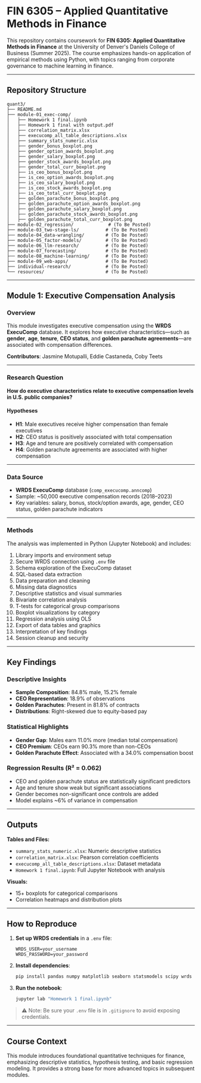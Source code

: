 # FIN 6305 – Applied Quantitative Methods in Finance

This repository contains coursework for **FIN 6305: Applied Quantitative Methods in Finance** at the University of Denver's Daniels College of Business (Summer 2025). The course emphasizes hands-on application of empirical methods using Python, with topics ranging from corporate governance to machine learning in finance.

---

## Repository Structure

```text
quant3/
├── README.md
├── module-01_exec-comp/
│   ├── Homework 1 final.ipynb
│   ├── Homework 1 final with output.pdf
│   ├── correlation_matrix.xlsx
│   ├── execucomp_all_table_descriptions.xlsx
│   ├── summary_stats_numeric.xlsx
│   ├── gender_bonus_boxplot.png
│   ├── gender_option_awards_boxplot.png
│   ├── gender_salary_boxplot.png
│   ├── gender_stock_awards_boxplot.png
│   ├── gender_total_curr_boxplot.png
│   ├── is_ceo_bonus_boxplot.png
│   ├── is_ceo_option_awards_boxplot.png
│   ├── is_ceo_salary_boxplot.png
│   ├── is_ceo_stock_awards_boxplot.png
│   ├── is_ceo_total_curr_boxplot.png
│   ├── golden_parachute_bonus_boxplot.png
│   ├── golden_parachute_option_awards_boxplot.png
│   ├── golden_parachute_salary_boxplot.png
│   ├── golden_parachute_stock_awards_boxplot.png
│   ├── golden_parachute_total_curr_boxplot.png
├── module-02_regression/             # (To Be Posted)
├── module-03_two-stage-ls/          # (To Be Posted)
├── module-04_data-wrangling/        # (To Be Posted)
├── module-05_factor-models/         # (To Be Posted)
├── module-06_llm-research/          # (To Be Posted)
├── module-07_forecasting/           # (To Be Posted)
├── module-08_machine-learning/      # (To Be Posted)
├── module-09_web-apps/              # (To Be Posted)
├── individual-research/             # (To Be Posted)
└── resources/                       # (To Be Posted)
```
---

## Module 1: Executive Compensation Analysis

### Overview

This module investigates executive compensation using the **WRDS ExecuComp** database. It explores how executive characteristics—such as **gender**, **age**, **tenure**, **CEO status**, and **golden parachute agreements**—are associated with compensation differences.

**Contributors**: Jasmine Motupalli, Eddie Castaneda, Coby Teets

---

### Research Question

**How do executive characteristics relate to executive compensation levels in U.S. public companies?**

#### Hypotheses

- **H1**: Male executives receive higher compensation than female executives  
- **H2**: CEO status is positively associated with total compensation  
- **H3**: Age and tenure are positively correlated with compensation  
- **H4**: Golden parachute agreements are associated with higher compensation

---

### Data Source

- **WRDS ExecuComp** database (`comp_execucomp.anncomp`)
- Sample: ~50,000 executive compensation records (2018–2023)
- Key variables: salary, bonus, stock/option awards, age, gender, CEO status, golden parachute indicators

---

### Methods

The analysis was implemented in Python (Jupyter Notebook) and includes:

1. Library imports and environment setup  
2. Secure WRDS connection using `.env` file  
3. Schema exploration of the ExecuComp dataset  
4. SQL-based data extraction  
5. Data preparation and cleaning  
6. Missing data diagnostics  
7. Descriptive statistics and visual summaries  
8. Bivariate correlation analysis  
9. T-tests for categorical group comparisons  
10. Boxplot visualizations by category  
11. Regression analysis using OLS  
12. Export of data tables and graphics  
13. Interpretation of key findings  
14. Session cleanup and security

---

## Key Findings

### Descriptive Insights

- **Sample Composition**: 84.8% male, 15.2% female
- **CEO Representation**: 18.9% of observations
- **Golden Parachutes**: Present in 81.8% of contracts
- **Distributions**: Right-skewed due to equity-based pay

### Statistical Highlights

- **Gender Gap**: Males earn 11.0% more (median total compensation)  
- **CEO Premium**: CEOs earn 90.3% more than non-CEOs  
- **Golden Parachute Effect**: Associated with a 34.0% compensation boost  

### Regression Results (R² = 0.062)

- CEO and golden parachute status are statistically significant predictors  
- Age and tenure show weak but significant associations  
- Gender becomes non-significant once controls are added  
- Model explains ~6% of variance in compensation

---

## Outputs

**Tables and Files:**

- `summary_stats_numeric.xlsx`: Numeric descriptive statistics  
- `correlation_matrix.xlsx`: Pearson correlation coefficients  
- `execucomp_all_table_descriptions.xlsx`: Dataset metadata  
- `Homework 1 final.ipynb`: Full Jupyter Notebook with analysis  

**Visuals:**

- 15+ boxplots for categorical comparisons  
- Correlation heatmaps and distribution plots  

---

## How to Reproduce

1. **Set up WRDS credentials** in a `.env` file:
    ```
    WRDS_USER=your_username
    WRDS_PASSWORD=your_password
    ```

2. **Install dependencies**:
    ```bash
    pip install pandas numpy matplotlib seaborn statsmodels scipy wrds missingno
    ```

3. **Run the notebook**:
    ```bash
    jupyter lab "Homework 1 final.ipynb"
    ```

> ⚠️ Note: Be sure your `.env` file is in `.gitignore` to avoid exposing credentials.

---

## Course Context

This module introduces foundational quantitative techniques for finance, emphasizing descriptive statistics, hypothesis testing, and basic regression modeling. It provides a strong base for more advanced topics in subsequent modules.
